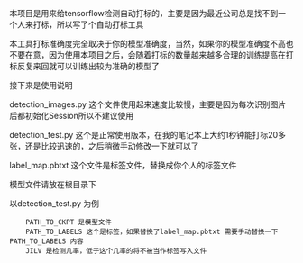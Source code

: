本项目是用来给tensorflow检测自动打标的，主要是因为最近公司总是找不到一个人来打标，所以写了个自动打标工具

本工具打标准确度完全取决于你的模型准确度，当然，如果你的模型准确度不高也不要在意，因为使用本项目之后，会随着打标的数量越来越多合理的训练提高在打标反复来回就可以训练出较为准确的模型了


接下来是使用说明

detection_images.py 这个文件使用起来速度比较慢，主要是因为每次识别图片后都初始化Session所以不建议使用

detection_test.py 这个是正常使用版本，在我的笔记本上大约1秒钟能打标20多张，还是比较迅速的，之后稍微手动修改一下就可以了


label_map.pbtxt 这个文件是标签文件，替换成你个人的标签文件

模型文件请放在根目录下

以detection_test.py 为例

        PATH_TO_CKPT 是模型文件
        PATH_TO_LABELS 这个是标签，如果替换了label_map.pbtxt 需要手动替换一下PATH_TO_LABELS 内容
        JILV 是检测几率，低于这个几率的将不被当作标签写入文件
        